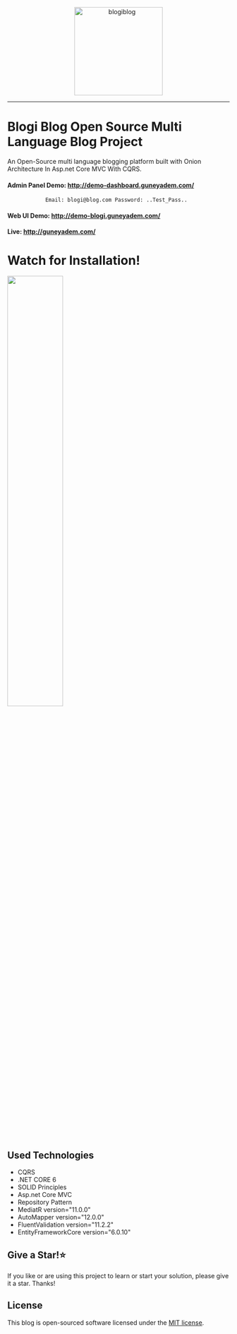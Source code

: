 <p align="center">
<img src="https://raw.githubusercontent.com/ademguney/BlogiBlog-MVC/main/BlogiBlogArchitecture/src/blogiBlog/Presentation/Blogi.Dashboard/wwwroot/favicon.png" width="200" alt="blogiblog">
</p>
<hr>

# Blogi Blog Open Source Multi Language Blog Project
An Open-Source multi language blogging platform built with Onion Architecture In Asp.net Core MVC With CQRS.
#### Admin Panel Demo: http://demo-dashboard.guneyadem.com/  
                Email: blogi@blog.com Password: ..Test_Pass..
#### Web UI Demo: http://demo-blogi.guneyadem.com/ 
#### Live: http://guneyadem.com/

# Watch for Installation!

[<img src="https://user-images.githubusercontent.com/24640172/227782867-815a9e3c-75fa-4469-a2d6-b132e70c1f0c.jpg" width="50%">](https://www.youtube.com/watch?v=XGkAb7ihLz8&ab_channel=AdemGUNEY "Now in Android: 55")


## Used Technologies
<ul>
  
  <li>CQRS</li>
  <li>.NET CORE 6</li>     
  <li>SOLID Principles</li>
  <li>Asp.net Core MVC</li>
  <li>Repository Pattern</li>
  <li>MediatR version="11.0.0"</li>
  <li>AutoMapper version="12.0.0"</li>
  <li>FluentValidation version="11.2.2"</li>
  <li>EntityFrameworkCore version="6.0.10"</li>
</ul>

## Give a Star!:star:
If you like or are using this project to learn or start your solution, please give it a star. Thanks!

## License

This blog is open-sourced software licensed under the [MIT license](http://opensource.org/licenses/MIT).
